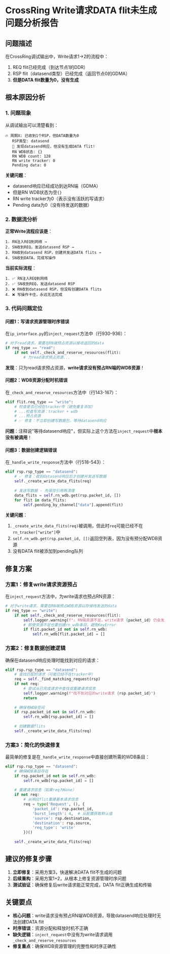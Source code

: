 # CrossRing Write请求DATA flit未生成问题分析报告

## 问题描述

在CrossRing调试输出中，Write请求1->2的流程中：
1. REQ flit已经完成（到达节点1的DDR）
2. RSP flit（datasend类型）已经完成（返回节点0的GDMA）
3. **但是DATA flit数量为0，没有生成**

## 根本原因分析

### 1. 问题现象

从调试输出可以清楚看到：
```
🔥 周期X: 已收到1个RSP，但DATA数量为0
   RSP类型: datasend
   🎯 发现datasend响应，但没有生成DATA flit!
   RN WDB状态: {}
   RN WDB count: 128
   RN write tracker: 0
   Pending data: 0
```

**关键问题**：
- datasend响应已经成功到达RN端（GDMA）
- 但是RN WDB状态为空`{}`
- RN write tracker为0（表示没有活跃的写请求）
- Pending data为0（没有待发送的数据）

### 2. 数据流分析

**正常Write流程应该是**：
```
1. RN注入REQ到网络 → 
2. SN收到REQ，发送datasend RSP → 
3. RN收到datasend RSP，创建并发送DATA flits → 
4. SN收到DATA，完成写操作
```

**当前实际流程**：
```
1. ✅ RN注入REQ到网络
2. ✅ SN收到REQ，发送datasend RSP  
3. ❌ RN收到datasend RSP，但没有创建DATA flits
4. ❌ 写操作卡住，永远无法完成
```

### 3. 代码问题定位

#### 问题1：写请求资源管理时序错误

在`ip_interface.py`的`inject_request`方法中（行930-936）：
```python
# 对于read请求，需要在RN端预占资源以接收返回的data
if req_type == "read":
    if not self._check_and_reserve_resources(flit):
        # 为read请求预占资源...
```

**发现**：只为read请求预占资源，**write请求没有预占RN端的WDB资源**！

#### 问题2：WDB资源分配时机错误

在`_check_and_reserve_resources`方法中（行143-167）：
```python
elif flit.req_type == "write":
    # 检查是否已经在tracker中（避免重复添加）
    # ...检查写资源：tracker + wdb
    # ...预占资源
    # ✅ 修复：不立即创建写数据包，等待datasend响应
```

**问题**：注释说"等待datasend响应"，但实际上这个方法在`inject_request`中**根本没有被调用**！

#### 问题3：数据创建逻辑错误

在`_handle_write_response`方法中（行518-543）：
```python
elif rsp.rsp_type == "datasend":
    # ✅ 修复：收到datasend响应后才创建并发送写数据
    self._create_write_data_flits(req)
    
    # 发送写数据 - 先保存引用再清理
    data_flits = self.rn_wdb.get(rsp.packet_id, [])
    for flit in data_flits:
        self.pending_by_channel["data"].append(flit)
```

**关键问题**：
1. `_create_write_data_flits(req)`被调用，但此时`req`可能已经不在`rn_tracker["write"]`中
2. `self.rn_wdb.get(rsp.packet_id, [])`返回空列表，因为没有预分配WDB资源
3. 没有DATA flit被添加到pending队列

## 修复方案

### 方案1：修复write请求资源预占

在`inject_request`方法中，为write请求也预占RN资源：

```python
# 对于write请求，需要在RN端预占WDB资源以存储待发送的data
if req_type == "write":
    if not self._check_and_reserve_resources(flit):
        self.logger.warning(f"⚠️ RN端资源不足，write请求 {packet_id} 仍会发送但可能导致数据发送失败")
        # 即使资源不足也要创建rn_wdb条目，避免KeyError
        if flit.packet_id not in self.rn_wdb:
            self.rn_wdb[flit.packet_id] = []
```

### 方案2：修复数据创建逻辑

确保在datasend响应处理时能找到对应的请求：

```python
elif rsp.rsp_type == "datasend":
    # 查找匹配的请求（可能已经不在tracker中）
    req = self._find_matching_request(rsp)
    if not req:
        # 尝试从已完成请求中查找或重建请求信息
        self.logger.warning(f"找不到对应的write请求 {rsp.packet_id}")
        return
    
    # 确保有WDB空间
    if rsp.packet_id not in self.rn_wdb:
        self.rn_wdb[rsp.packet_id] = []
    
    # 创建数据flits
    self._create_write_data_flits(req)
```

### 方案3：简化的快速修复

最简单的修复是在`_handle_write_response`中直接创建所需的WDB条目：

```python
elif rsp.rsp_type == "datasend":
    # 确保WDB条目存在
    if rsp.packet_id not in self.rn_wdb:
        self.rn_wdb[rsp.packet_id] = []
    
    # 重建请求信息（如果req为None）
    if not req:
        # 从响应flit重建基本请求信息
        req = type('Request', (), {
            'packet_id': rsp.packet_id,
            'burst_length': 4,  # 从配置获取默认值
            'source': rsp.destination,
            'destination': rsp.source,
            'req_type': 'write'
        })()
    
    self._create_write_data_flits(req)
```

## 建议的修复步骤

1. **立即修复**：采用方案3，快速解决DATA flit不生成的问题
2. **后续重构**：采用方案1+2，从根本上修复资源管理时序问题
3. **测试验证**：确保修复后write请求能正常完成，DATA flit正确生成和传输

## 关键要点

- **核心问题**：write请求没有预占RN端WDB资源，导致datasend响应处理时无法创建DATA flit
- **时序错误**：资源分配和释放时机不正确
- **缺失逻辑**：`inject_request`中没有为write请求调用`_check_and_reserve_resources`
- **修复重点**：确保WDB资源管理的完整性和时序正确性